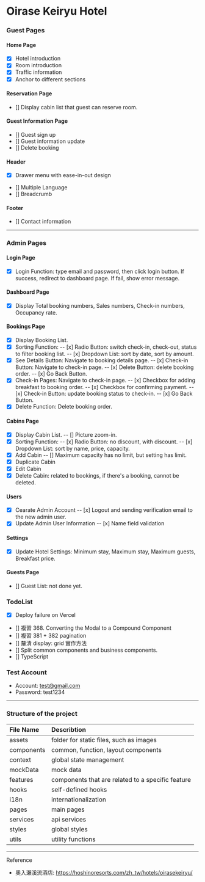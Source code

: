 # Oirase Keiryu Hotel

### Guest Pages

#### Home Page

- [x] Hotel introduction
- [x] Room introduction
- [x] Traffic information
- [x] Anchor to different sections

#### Reservation Page

- [] Display cabin list that guest can reserve room.

#### Guest Information Page

- [] Guest sign up
- [] Guest information update
- [] Delete booking

#### Header

- [x] Drawer menu with ease-in-out design
- [] Multiple Language
- [] Breadcrumb

#### Footer

- [] Contact information

---

### Admin Pages

#### Login Page

- [x] Login Function: type email and password, then click login button. If success, redirect to dashboard page. If fail, show error message.

#### Dashboard Page

- [x] Display Total booking numbers, Sales numbers, Check-in numbers, Occupancy rate.

#### Bookings Page

- [x] Display Booking List.
- [x] Sorting Function:
      -- [x] Radio Button: switch check-in, check-out, status to filter booking list.
      -- [x] Dropdown List: sort by date, sort by amount.
- [x] See Details Button: Navigate to booking details page.
      -- [x] Check-in Button: Navigate to check-in page.
      -- [x] Delete Button: delete booking order.
      -- [x] Go Back Button.
- [x] Check-in Pages: Navigate to check-in page.
      -- [x] Checkbox for adding breakfast to booking order.
      -- [x] Checkbox for confirming payment.
      -- [x] Check-in Button: update booking status to check-in.
      -- [x] Go Back Button.
- [x] Delete Function: Delete booking order.

#### Cabins Page

- [x] Display Cabin List.
      -- [] Picture zoom-in.
- [x] Sorting Function:
      -- [x] Radio Button: no discount, with discount.
      -- [x] Dropdown List: sort by name, price, capacity.
- [x] Add Cabin
      -- [] Maximum capacity has no limit, but setting has limit.
- [x] Duplicate Cabin
- [x] Edit Cabin
- [x] Delete Cabin: related to bookings, if there's a booking, cannot be deleted.

#### Users

- [x] Cearate Admin Account
      -- [x] Logout and sending verification email to the new admin user.
- [x] Update Admin User Information
      -- [x] Name field validation

#### Settings

- [x] Update Hotel Settings: Minimum stay, Maximum stay, Maximum guests, Breakfast price.

#### Guests Page

- [] Guest List: not done yet.

### TodoList

- [x] Deploy failure on Vercel
- [] 複習 368. Converting the Modal to a Compound Component
- [] 複習 381 + 382 pagination
- [] 釐清 display: grid 實作方法
- [] Split common components and business components.
- [] TypeScript

### Test Account

- Account: test@gmail.com
- Password: test1234

---

### Structure of the project

| File Name  | Describtion                                       |
| :--------- | :------------------------------------------------ |
| assets     | folder for static files, such as images           |
| components | common, function, layout components               |
| context    | global state management                           |
| mockData   | mock data                                         |
| features   | components that are related to a specific feature |
| hooks      | self-defined hooks                                |
| i18n       | internationalization                              |
| pages      | main pages                                        |
| services   | api services                                      |
| styles     | global styles                                     |
| utils      | utility functions                                 |

---

Reference

- 奧入瀨溪流酒店: https://hoshinoresorts.com/zh_tw/hotels/oirasekeiryu/
